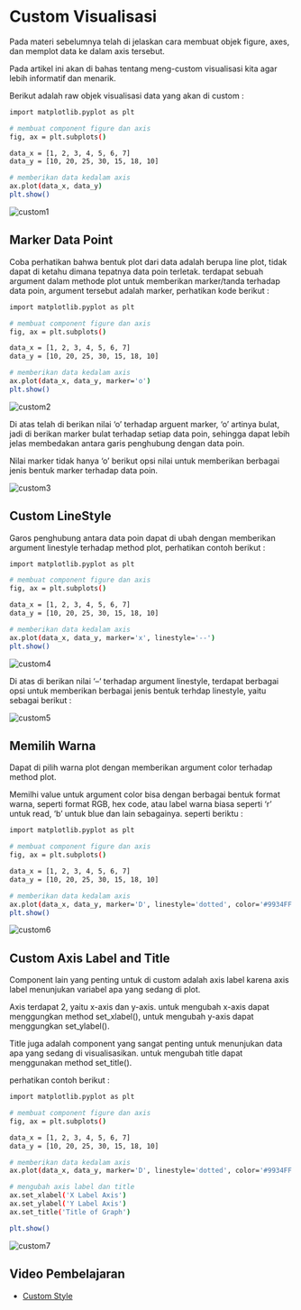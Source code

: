 <h1>Custom Visualisasi</h1>

Pada materi sebelumnya telah di jelaskan cara membuat objek figure, axes, dan memplot data ke dalam axis tersebut.

Pada artikel ini akan di bahas tentang meng-custom visualisasi kita agar lebih informatif dan menarik.

Berikut adalah raw objek visualisasi data yang akan di custom :
```sh
import matplotlib.pyplot as plt

# membuat component figure dan axis
fig, ax = plt.subplots()

data_x = [1, 2, 3, 4, 5, 6, 7]
data_y = [10, 20, 25, 30, 15, 18, 10]

# memberikan data kedalam axis
ax.plot(data_x, data_y)
plt.show()
```
<img src="" alt="custom1">

<h2>Marker Data Point</h2>

Coba perhatikan bahwa bentuk plot dari data adalah berupa line plot, tidak dapat di ketahu dimana tepatnya data poin terletak. terdapat sebuah argument dalam methode plot untuk memberikan marker/tanda terhadap data poin, argument tersebut adalah marker, perhatikan kode berikut :
```sh
import matplotlib.pyplot as plt

# membuat component figure dan axis
fig, ax = plt.subplots()

data_x = [1, 2, 3, 4, 5, 6, 7]
data_y = [10, 20, 25, 30, 15, 18, 10]

# memberikan data kedalam axis
ax.plot(data_x, data_y, marker='o')
plt.show()
```
<img src="" alt="custom2">


Di atas telah di berikan nilai ‘o’ terhadap arguent marker, ‘o’ artinya bulat, jadi di berikan marker bulat terhadap setiap data poin, sehingga dapat lebih jelas membedakan antara garis penghubung dengan data poin.

Nilai marker tidak hanya ‘o’ berikut opsi nilai untuk memberikan berbagai jenis bentuk marker terhadap data poin.

<img src="" alt="custom3">

<h2>Custom LineStyle</h2>

Garos penghubung antara data poin dapat di ubah dengan memberikan argument linestyle terhadap method plot, perhatikan contoh berikut :
```sh
import matplotlib.pyplot as plt

# membuat component figure dan axis
fig, ax = plt.subplots()

data_x = [1, 2, 3, 4, 5, 6, 7]
data_y = [10, 20, 25, 30, 15, 18, 10]

# memberikan data kedalam axis
ax.plot(data_x, data_y, marker='x', linestyle='--')
plt.show()
```

<img src="" alt="custom4">

Di atas di berikan nilai ‘–‘ terhadap argument linestyle, terdapat berbagai opsi untuk memberikan berbagai jenis bentuk terhdap linestyle, yaitu sebagai berikut :

<img src="" alt="custom5">

<h2>Memilih Warna</h2>

Dapat di pilih warna plot dengan memberikan argument color terhadap method plot.

Memilhi value untuk argument color bisa dengan berbagai bentuk format warna, seperti format RGB, hex code, atau label warna biasa seperti ‘r’ untuk read, ‘b’ untuk blue dan lain sebagainya. seperti beriktu :
```sh
import matplotlib.pyplot as plt

# membuat component figure dan axis
fig, ax = plt.subplots()

data_x = [1, 2, 3, 4, 5, 6, 7]
data_y = [10, 20, 25, 30, 15, 18, 10]

# memberikan data kedalam axis
ax.plot(data_x, data_y, marker='D', linestyle='dotted', color='#9934FF')
plt.show()
```
<img src="" alt="custom6">

<h2>Custom Axis Label and Title</h2>

Component lain yang penting untuk di custom adalah axis label karena axis label menunjukan variabel apa yang sedang di plot.

Axis terdapat 2, yaitu x-axis dan y-axis. untuk mengubah x-axis dapat menggungkan method set_xlabel(), untuk mengubah y-axis dapat menggungkan set_ylabel().

Title juga adalah component yang sangat penting untuk menunjukan data apa yang sedang di visualisasikan. untuk mengubah title dapat menggunakan method set_title().

perhatikan contoh berikut :
```sh
import matplotlib.pyplot as plt

# membuat component figure dan axis
fig, ax = plt.subplots()

data_x = [1, 2, 3, 4, 5, 6, 7]
data_y = [10, 20, 25, 30, 15, 18, 10]

# memberikan data kedalam axis
ax.plot(data_x, data_y, marker='D', linestyle='dotted', color='#9934FF')

# mengubah axis label dan title
ax.set_xlabel('X Label Axis')
ax.set_ylabel('Y Label Axis')
ax.set_title('Title of Graph')

plt.show()
```
<img src="" alt="custom7">

<h2>Video Pembelajaran</h2>
<ul>
    <li><a href="https://youtu.be/yj-Vdi0t4rk">Custom Style</a></li>
</ul>